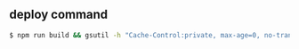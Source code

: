 ## deploy command
```sh
$ npm run build && gsutil -h "Cache-Control:private, max-age=0, no-transform" cp -r dist/* gs://site/
```